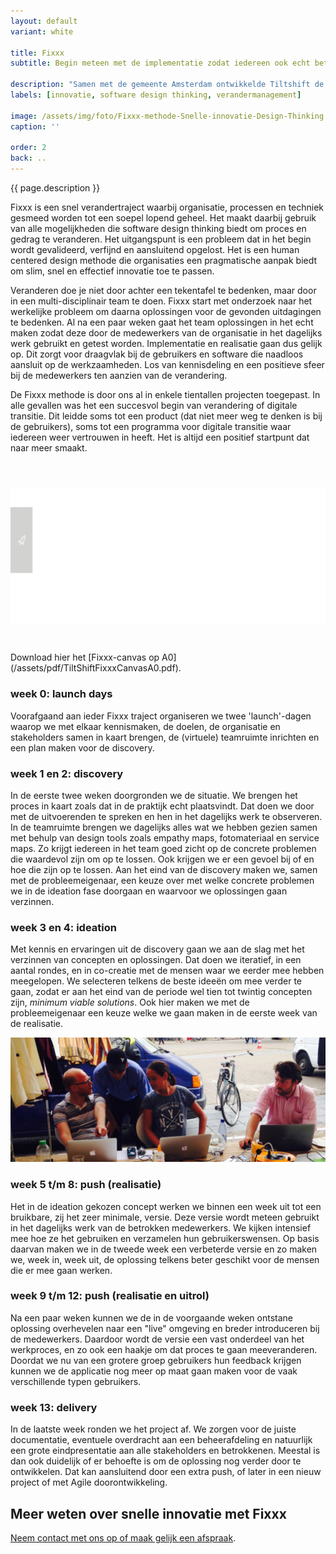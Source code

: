 ```yaml
---
layout: default
variant: white

title: Fixxx
subtitle: Begin meteen met de implementatie zodat iedereen ook echt betrokken is en kan meedenken

description: "Samen met de gemeente Amsterdam ontwikkelde Tiltshift de Fixxx methode voor snelle innovatie. Deze aanpak is kort, praktisch en gebaseerd op software design thinking. Het is opgebouwd uit een aantal vaste onderdelen: launch days, discovery, ideation, push (development) en delivery."
labels: [innovatie, software design thinking, verandermanagement]

image: /assets/img/foto/Fixxx-methode-Snelle-innovatie-Design-Thinking.jpg
caption: ''

order: 2
back: ..
---
```

{{ page.description }}

Fixxx is een snel verandertraject waarbij organisatie, processen en techniek gesmeed worden tot een soepel lopend geheel. Het maakt daarbij gebruik van alle mogelijkheden die software design thinking biedt om proces en gedrag te veranderen. Het uitgangspunt is een probleem dat in het begin wordt gevalideerd, verfijnd en aansluitend opgelost. Het is een human centered design methode die organisaties een pragmatische aanpak biedt om slim, snel en effectief innovatie toe te passen.

Veranderen doe je niet door achter een tekentafel te bedenken, maar door in een multi-disciplinair team te doen. Fixxx start met onderzoek naar het werkelijke probleem om daarna oplossingen voor de gevonden uitdagingen te bedenken. Al na een paar weken gaat het team oplossingen in het echt maken zodat deze door de medewerkers van de organisatie in het dagelijks werk gebruikt en getest worden. Implementatie en realisatie gaan dus gelijk op. Dit zorgt voor draagvlak bij de gebruikers en software die naadloos aansluit op de werkzaamheden. Los van kennisdeling en een positieve sfeer bij de medewerkers ten aanzien van de verandering.

De Fixxx methode is door ons al in enkele tientallen projecten toegepast. In alle gevallen was het een succesvol begin van verandering of digitale transitie. Dit leidde soms tot een product (dat niet meer weg te denken is bij de gebruikers), soms tot een programma voor digitale transitie waar iedereen weer vertrouwen in heeft. Het is altijd een positief startpunt dat naar meer smaakt.

<div class="plane">
    <div class="container-md"><img style="margin: 40px 0;" src="/assets/img/foto/fixxx-methode-canvas.svg">
    </div>
</div>
Download hier het [Fixxx-canvas op A0](/assets/pdf/TiltShiftFixxxCanvasA0.pdf).

### week 0: launch days

Voorafgaand aan ieder Fixxx traject organiseren we twee 'launch'-dagen waarop we met elkaar kennismaken, de doelen, de organisatie en stakeholders samen in kaart brengen, de (virtuele) teamruimte inrichten en een plan maken voor de discovery.

### week 1 en 2: discovery

In de eerste twee weken doorgronden we de situatie. We brengen het proces in kaart zoals dat in de praktijk echt plaatsvindt. Dat doen we door met de uitvoerenden te spreken en hen in het dagelijks werk te observeren. In de teamruimte brengen we dagelijks alles wat we hebben gezien samen met behulp van design tools zoals empathy maps, fotomateriaal en service maps. Zo krijgt iedereen in het team goed zicht op de concrete problemen die waardevol zijn om op te lossen. Ook krijgen we er een gevoel bij of en hoe die zijn op te lossen. Aan het eind van de discovery maken we, samen met de probleemeigenaar, een keuze over met welke concrete problemen we in de ideation fase doorgaan en waarvoor we oplossingen gaan verzinnen.

### week 3 en 4: ideation

Met kennis en ervaringen uit de discovery gaan we aan de slag met het verzinnen van concepten en oplossingen. Dat doen we iteratief, in een aantal rondes, en in co-creatie met de mensen waar we eerder mee hebben meegelopen. We selecteren telkens de beste ideeën om mee verder te gaan, zodat er aan het eind van de periode wel tien tot twintig concepten zijn, <em>minimum viable solutions</em>. Ook hier maken we met de probleemeigenaar een keuze welke we gaan maken in de eerste week van de realisatie.

<div class="article-image">
    <img src="/assets/img/foto/FixxxMethode-makkelijkemarkt.jpg">
</div>

### week 5 t/m 8: push (realisatie)

Het in de ideation gekozen concept werken we binnen een week uit tot een bruikbare, zij het zeer minimale, versie. Deze versie wordt meteen gebruikt in het dagelijks werk van de betrokken medewerkers. We kijken intensief mee hoe ze het gebruiken en verzamelen hun gebruikerswensen. Op basis daarvan maken we in de tweede week een verbeterde versie en zo maken we, week in, week uit, de oplossing telkens beter geschikt voor de mensen die er mee gaan werken.

### week 9 t/m 12: push (realisatie en uitrol)

Na een paar weken kunnen we de in de voorgaande weken ontstane oplossing overhevelen naar een "live" omgeving en breder introduceren bij de medewerkers. Daardoor wordt de versie een vast onderdeel van het werkproces, en zo ook een haakje om dat proces te gaan meeveranderen. Doordat we nu van een grotere groep gebruikers hun feedback krijgen kunnen we de applicatie nog meer op maat gaan maken voor de vaak verschillende typen gebruikers.

### week 13: delivery

In de laatste week ronden we het project af. We zorgen voor de juiste documentatie, eventuele overdracht aan een beheerafdeling en natuurlijk een grote eindpresentatie aan alle stakeholders en betrokkenen. Meestal is dan ook duidelijk of er behoefte is om de oplossing nog verder door te ontwikkelen. Dat kan aansluitend door een extra push, of later in een nieuw project of met Agile doorontwikkeling.

## Meer weten over snelle innovatie met Fixxx
[Neem contact met ons op of maak gelijk een afspraak](/intake-en-advies).
